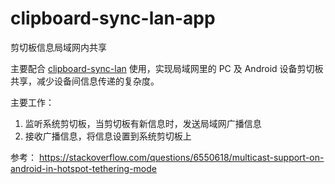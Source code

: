 # clipboard-sync-lan-app
剪切板信息局域网内共享

主要配合 [clipboard-sync-lan](https://github.com/Gomaxx/clipboard-sync-lan) 使用，实现局域网里的 PC 及 Android 设备剪切板共享，减少设备间信息传递的复杂度。

主要工作：
1. 监听系统剪切板，当剪切板有新信息时，发送局域网广播信息
2. 接收广播信息，将信息设置到系统剪切板上


参考：
https://stackoverflow.com/questions/6550618/multicast-support-on-android-in-hotspot-tethering-mode